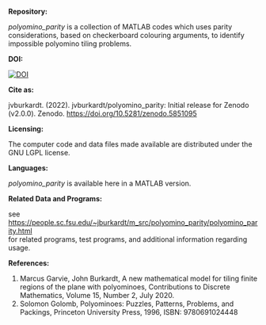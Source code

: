 <b>Repository:</b>

<em>polyomino_parity</em> is a collection of MATLAB codes which uses parity considerations, based on checkerboard 
colouring arguments, to identify impossible polyomino tiling problems.

<b>DOI:</b>

[![DOI](https://zenodo.org/badge/447378584.svg)](https://zenodo.org/badge/latestdoi/447378584)

<b>Cite as:</b>

jvburkardt. (2022). jvburkardt/polyomino_parity: Initial release for Zenodo (v2.0.0). Zenodo. https://doi.org/10.5281/zenodo.5851095

<b>Licensing:</b>

The computer code and data files made available are distributed under the GNU LGPL license.

<b>Languages:</b>

<em>polyomino_parity</em> is available here in a MATLAB version.

<b>Related Data and Programs:</b>

see <br>https://people.sc.fsu.edu/~jburkardt/m_src/polyomino_parity/polyomino_parity.html
<br>for related programs, test programs, and additional information regarding usage.

<b>References:</b>

<ol>
<li>Marcus Garvie, John Burkardt,
A new mathematical model for tiling finite regions of the plane with polyominoes,
Contributions to Discrete Mathematics,
Volume 15, Number 2, July 2020.</li>

<li>Solomon Golomb,
Polyominoes: Puzzles, Patterns, Problems, and Packings,
Princeton University Press, 1996,
ISBN: 9780691024448</li>
</ol>

